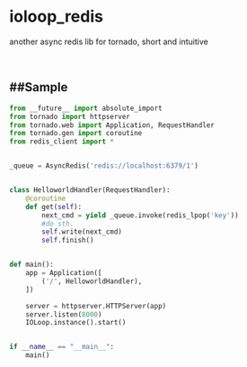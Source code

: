 ioloop_redis
========

another async redis lib for tornado, short and intuitive

<br/>

##Sample
-----------

```py:sample.py
from __future__ import absolute_import
from tornado import httpserver
from tornado.web import Application, RequestHandler
from tornado.gen import coroutine
from redis_client import *


_queue = AsyncRedis('redis://localhost:6379/1')


class HelloworldHandler(RequestHandler):
    @coroutine
    def get(self):
        next_cmd = yield _queue.invoke(redis_lpop('key'))
        #do sth.
        self.write(next_cmd)
        self.finish()


def main():
    app = Application([
        ('/', HelloworldHandler),
    ])

    server = httpserver.HTTPServer(app)
    server.listen(8000)
    IOLoop.instance().start()


if __name__ == "__main__":
    main()
```